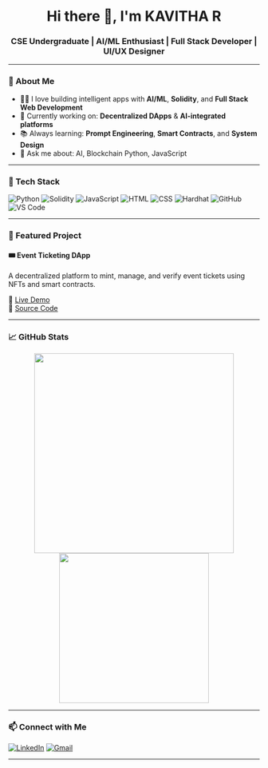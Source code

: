 <h1 align="center">Hi there 👋, I'm KAVITHA R</h1>
<h3 align="center">CSE Undergraduate | AI/ML Enthusiast | Full Stack Developer | UI/UX Designer</h3>

---

### 🚀 About Me

- 👨‍💻 I love building intelligent apps with **AI/ML**, **Solidity**, and **Full Stack Web Development**
- 🎯 Currently working on: **Decentralized DApps** & **AI-integrated platforms**
- 📚 Always learning: **Prompt Engineering**, **Smart Contracts**, and **System Design**
- 💬 Ask me about: AI, Blockchain Python, JavaScript

---

### 🔨 Tech Stack

![Python](https://img.shields.io/badge/Python-3776AB?style=for-the-badge&logo=python&logoColor=white)
![Solidity](https://img.shields.io/badge/Solidity-363636?style=for-the-badge&logo=solidity&logoColor=white)
![JavaScript](https://img.shields.io/badge/JavaScript-F7DF1E?style=for-the-badge&logo=javascript&logoColor=black)
![HTML](https://img.shields.io/badge/HTML5-E34F26?style=for-the-badge&logo=html5&logoColor=white)
![CSS](https://img.shields.io/badge/CSS3-1572B6?style=for-the-badge&logo=css3&logoColor=white)
![Hardhat](https://img.shields.io/badge/Hardhat-FFCC00?style=for-the-badge&logo=ethereum&logoColor=black)
![GitHub](https://img.shields.io/badge/GitHub-000?style=for-the-badge&logo=github)
![VS Code](https://img.shields.io/badge/VSCode-007ACC?style=for-the-badge&logo=visual-studio-code)

---

### 💼 Featured Project

#### 🎟️ Event Ticketing DApp  
A decentralized platform to mint, manage, and verify event tickets using NFTs and smart contracts.

🔗 [Live Demo](https://kaviraja05.github.io/Event-ticketing-dapp/)  
📂 [Source Code](https://github.com/kaviraja05/Event-ticketing-dapp)

---

### 📈 GitHub Stats

<p align="center">
  <img src="https://github-readme-stats.vercel.app/api?username=kaviraja05&show_icons=true&theme=tokyonight" width="400"/>
  <img src="https://github-readme-stats.vercel.app/api/top-langs/?username=kaviraja05&layout=compact&theme=tokyonight" width="300"/>
</p>

---

### 📫 Connect with Me

[![LinkedIn](https://img.shields.io/badge/LinkedIn-blue?style=flat&logo=linkedin)](https://linkedin.com/in/https://www.linkedin.com/in/kavitha-r-a1a2a92a1)
[![Gmail](https://img.shields.io/badge/Gmail-red?style=flat&logo=gmail&logoColor=white)](mailto:kaviyuva2005@gmail.com)

---
